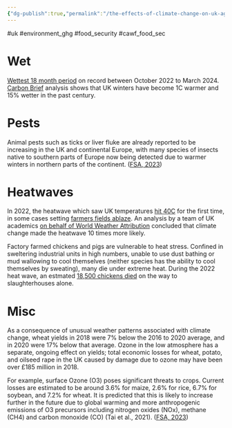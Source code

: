 ```yaml
---
{"dg-publish":true,"permalink":"/the-effects-of-climate-change-on-uk-agriculture/","created":"2024-12-04T17:03:45.122+00:00","updated":"2025-09-29T00:30:09.512+01:00"}
---
```


#uk #environment_ghg #food_security #cawf_food_sec 

# Wet
[Wettest 18 month period](https://www.gov.uk/government/publications/water-situation-national-monthly-reports-for-england-2024/water-situation-march-2024-summary) on record between October 2022 to March 2024. [Carbon Brief](https://www.carbonbrief.org/analysis-how-uk-winters-are-getting-warmer-and-wetter/) analysis shows that UK winters have become 1C warmer and 15% wetter in the past century.
# Pests
Animal pests such as ticks or liver fluke are already reported to be increasing in the UK and continental Europe, with many species of insects native to southern parts of Europe now being detected due to warmer winters in northern parts of the continent. ([FSA, 2023](https://www.food.gov.uk/research/food-system-strategic-assessment-trends-and-issues-impacted-by-climate-changeenvironmental-factors))
# Heatwaves
In 2022, the heatwave which saw UK temperatures [hit 40C](https://www.carbonbrief.org/media-reaction-uks-record-smashing-40c-heatwave-and-climate-change/) for the first time, in some cases setting [farmers fields ablaze](https://www.telegraph.co.uk/business/2022/07/30/record-heatwave-pushes-britains-farmers-brink/). An analysis by a team of UK academics [on behalf of World Weather Attribution](https://www.worldweatherattribution.org/without-human-caused-climate-change-temperatures-of-40c-in-the-uk-would-have-been-extremely-unlikely/) concluded that climate change made the heatwave 10 times more likely.

Factory farmed chickens and pigs are vulnerable to heat stress. Confined in sweltering industrial units in high numbers, unable to use dust bathing or mud wallowing to cool themselves (neither species has the ability to cool themselves by sweating), many die under extreme heat. During the 2022 heat wave, an estmated [18,500 chickens died](https://www.carbonbrief.org/revealed-thousands-of-chickens-in-transit-died-from-heat-stress-on-day-uk-hit-40c/) on the way to slaughterhouses alone.
# Misc
As a consequence of unusual weather patterns associated with climate change, wheat yields in 2018 were 7% below the 2016 to 2020 average, and in 2020 were 17% below that average. Ozone in the low atmosphere has a separate, ongoing effect on yields; total economic losses for wheat, potato, and oilseed rape in the UK caused by damage due to ozone may have been over £185 million in 2018.

For example, surface Ozone (O3) poses significant threats to crops. Current losses are estimated to be around 3.6% for maize, 2.6% for rice, 6.7% for soybean, and 7.2% for wheat. It is predicted that this is likely to increase further in the future due to global warming and more anthropogenic emissions of O3 precursors including nitrogen oxides (NOx), methane (CH4) and carbon monoxide (CO) (Tai et al., 2021). ([FSA, 2023](https://www.food.gov.uk/research/food-system-strategic-assessment-trends-and-issues-impacted-by-climate-changeenvironmental-factors))
